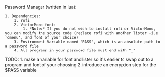 Password Manager (written in lua):

    1. Dependencies:
        1. rofi
        2. VictorMono font:
            1. *Note:* If you do not wish to install rofi or VictorMono, you can modify the source code (replace rofi with another lister -i.e 'dmenu', and font of your choice)
        3. Environment Variable named "PASS", which is an absolute path to a password file
        4. All programs in your password file must end with "_"

TODO:
    1. make a variable for font and lister so it's easier to swap out to a program and font of your choosing
    2. introduce an encryption step for the $PASS variable
